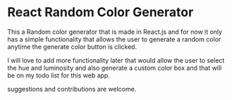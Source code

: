 # React Random Color Generator

This a Random color generator that is made in React.js and for now it only has a simple functionality that allows the user to generate a random color anytime the generate color button is clicked.

I will love to add more functionality later that would allow the user to select the hue and luminosity and also generate a custom color box and that will be on my todo list for this web app.

suggestions and contributions are welcome.
